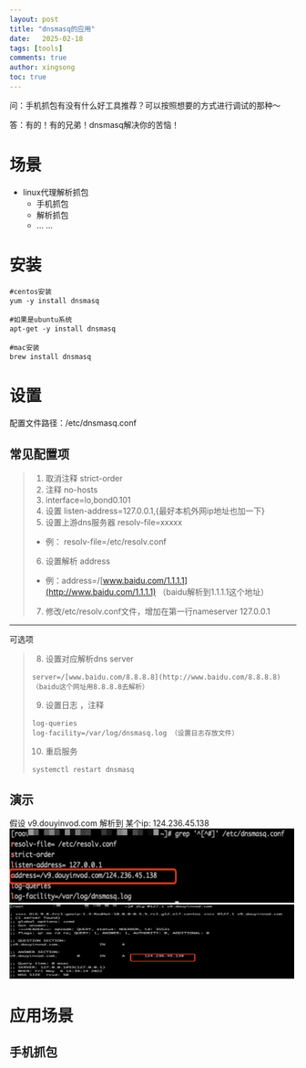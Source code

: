 ```yaml
---
layout: post
title: "dnsmasq的应用"
date:   2025-02-18
tags: [tools]
comments: true
author: xingsong
toc: true
---
```


问：手机抓包有没有什么好工具推荐？可以按照想要的方式进行调试的那种～

答：有的！有的兄弟！dnsmasq解决你的苦恼！

<!-- more -->

# 场景

- linux代理解析抓包
  - 手机抓包
  - 解析抓包
  - ... ...

# 安装

```shell
#centos安装
yum -y install dnsmasq

#如果是ubuntu系统
apt-get -y install dnsmasq

#mac安装
brew install dnsmasq
```

# 设置

配置文件路径：/etc/dnsmasq.conf

## 常见配置项

> 1. 取消注释 strict-order
> 2. 注释 no-hosts
> 3. interface=lo,bond0.101
> 4. 设置 listen-address=127.0.0.1,{最好本机外网ip地址也加一下}
> 5. 设置上游dns服务器 resolv-file=xxxxx
> 	- 例： resolv-file=/etc/resolv.conf
> 6. 设置解析 address
> 	- 例：address=/[www.baidu.com/1.1.1.1](http://www.baidu.com/1.1.1.1) （baidu解析到1.1.1.1这个地址）
> 7. 修改/etc/resolv.conf文件，增加在第一行nameserver 127.0.0.1

***

可选项
> 8. 设置对应解析dns server
> ```shell
> server=/[www.baidu.com/8.8.8.8](http://www.baidu.com/8.8.8.8) （baidu这个网址用8.8.8.8去解析）
> ```
> 9. 设置日志 ，注释
> ```shell
> log-queries  
> log-facility=/var/log/dnsmasq.log （设置日志存放文件）
> ```
> 10. 重启服务
> ```shell
> systemctl restart dnsmasq
> ```

## 演示

假设 v9.douyinvod.com 解析到 某个ip: 124.236.45.138
<a href="/images/2025-02-18-dnsmasq/dispostion.png" data-lightbox="image-1" data-title="配置">
  <img src="/images/2025-02-18-dnsmasq/dispostion.png" alt="配置" width="500" height="130">
</a>
<img src="/images/2025-02-18-dnsmasq/dig.png" alt="dig" width="500" height="130">

# 应用场景

## 手机抓包